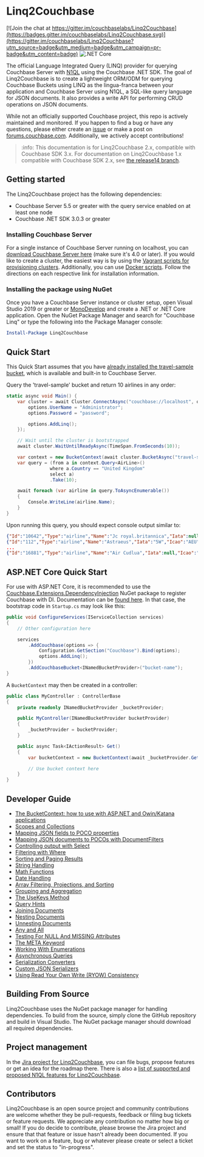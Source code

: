 # Linq2Couchbase

[![Join the chat at https://gitter.im/couchbaselabs/Linq2Couchbase](https://badges.gitter.im/couchbaselabs/Linq2Couchbase.svg)](https://gitter.im/couchbaselabs/Linq2Couchbase?utm_source=badge&utm_medium=badge&utm_campaign=pr-badge&utm_content=badge)
![.NET Core](https://github.com/couchbaselabs/Linq2Couchbase/workflows/.NET%20Core/badge.svg)

The official Language Integrated Query (LINQ) provider for querying Couchbase Server with [N1QL](https://docs.couchbase.com/server/current/n1ql/n1ql-intro/queriesandresults.html) using the Couchbase .NET SDK. The goal of Linq2Couchbase is to create a lightweight ORM/ODM for querying Couchbase Buckets using LINQ as the lingua-franca between your application and Couchbase Server using N1QL, a SQL-like query language for JSON documents. It also provides a write API for performing CRUD operations on JSON documents.

While not an officially supported Couchbase project, this repo is actively maintained and monitored. If you happen to find a bug or have any questions, please either create an [issue](https://github.com/couchbaselabs/linq2couchbase/issues) or make a post on [forums.couchbase.com](https://forums.couchbase.com/c/net-sdk). Additionally, we actively accept contributions!

> :info: This documentation is for Linq2Couchbase 2.x, compatible with Couchbase SDK 3.x. For documentation on
> Linq2Couchbase 1.x compatible with Couchbase SDK 2.x, see [the release14 branch](https://github.com/couchbaselabs/Linq2Couchbase/blob/release14/README.md).

## Getting started

The Linq2Couchbase project has the following dependencies:

- Couchbase Server 5.5 or greater with the query service enabled on at least one node
- Couchbase .NET SDK 3.0.3 or greater

### Installing Couchbase Server

For a single instance of Couchbase Server running on localhost, you can [download Couchbase Server here](https://www.couchbase.com/downloads) (make sure it's 4.0 or later). If you would like to create a cluster, the easiest way is by using the [Vagrant scripts for provisioning clusters](https://github.com/couchbaselabs/vagrants). Additionally, you can use [Docker scripts](https://hub.docker.com/r/couchbase/server/). Follow the directions on each respective link for installation information.

### Installing the package using NuGet

Once you have a Couchbase Server instance or cluster setup, open Visual Studio 2019 or greater or [MonoDevelop](http://www.monodevelop.com/) and create a .NET or .NET Core application. Open the NuGet Package Manager and search for "Couchbase Linq" or type the following into the Package Manager console:

```powershell
Install-Package Linq2Couchbase
```

## Quick Start

This Quick Start assumes that you have [already installed the travel-sample bucket](https://docs.couchbase.com/server/current/manage/manage-settings/install-sample-buckets.html), which is available and built-in to Couchbase Server.

Query the 'travel-sample' bucket and return 10 airlines in any order:

```cs
static async void Main() {
    var cluster = await Cluster.ConnectAsync("couchbase://localhost", options => {
        options.UserName = "Administrator";
        options.Password = "password";

        options.AddLinq();
    });

    // Wait until the cluster is bootstrapped
    await cluster.WaitUntilReadyAsync(TimeSpan.FromSeconds(10));

    var context = new BucketContext(await cluster.BucketAsync("travel-sample"));
    var query = (from a in context.Query<AirLine>()
                where a.Country == "United Kingdom"
                select a)
                .Take(10);

    await foreach (var airline in query.ToAsyncEnumerable())
    {
        Console.WriteLine(airline.Name);
    }
}
```

Upon running this query, you should expect console output similar to:

```json
{"Id":"10642","Type":"airline","Name":"Jc royal.britannica","Iata":null,"Icao":"JRB","Callsign":null,"Country":"United Kingdom"}
{"Id":"112","Type":"airline","Name":"Astraeus","Iata":"5W","Icao":"AEU","Callsign":"FLYSTAR","Country":"United Kingdom"}
...
{"Id":"16881","Type":"airline","Name":"Air Cudlua","Iata":null,"Icao":"CUD","Callsign":"Cudlua","Country":"United Kingdom"}
```

## ASP.NET Core Quick Start

For use with ASP.NET Core, it is recommended to use the [Couchbase.Extensions.DependencyInjection](https://www.nuget.org/packages/Couchbase.Extensions.DependencyInjection/) NuGet package to register Couchbase with DI. Documentation can be [found here](https://docs.couchbase.com/dotnet-sdk/current/howtos/managing-connections.html). In that case, the bootstrap code in `Startup.cs` may look like this:

```cs
public void ConfigureServices(IServiceCollection services)
{
    // Other configuration here

    services
        .AddCouchbase(options => {
            Configuration.GetSection("Couchbase").Bind(options);
            options.AddLinq();
        })
        .AddCouchbaseBucket<INamedBucketProvider>("bucket-name");
}

```

A `BucketContext` may then be created in a controller:

```cs
public class MyController : ControllerBase
{
    private readonly INamedBucketProvider _bucketProvider;

    public MyController(INamedBucketProvider bucketProvider)
    {
        _bucketProvider = bucketProvider;
    }

    public async Task<IActionResult> Get()
    {
        var bucketContext = new BucketContext(await _bucketProvider.GetBucketAsync());

        // Use bucket context here
    }
}
```

## Developer Guide

- [The BucketContext: how to use with ASP.NET and Owin/Katana applications](docs/bucket-context.md)
- [Scopes and Collections](docs/scopes-collections.md)
- [Mapping JSON fields to POCO properties](docs/poco-mapping.md)
- [Mapping JSON documents to POCOs with DocumentFilters](docs/document-filters.md)
- [Controlling output with Select](docs/simple-select.md)
- [Filtering with Where](docs/where-clause.md)
- [Sorting and Paging Results](docs/sorting-take-limit.md)
- [String Handling](docs/string-handling.md)
- [Math Functions](docs/math-functions.md)
- [Date Handling](docs/date-handling.md)
- [Array Filtering, Projections, and Sorting](docs/array-filtering-projections.md)
- [Grouping and Aggregation](docs/grouping-aggregation.md)
- [The UseKeys Method](docs/use-keys.md)
- [Query Hints](docs/query-hints.md)
- [Joining Documents](docs/joins.md)
- [Nesting Documents](docs/nest.md)
- [Unnesting Documents](docs/unnest.md)
- [Any and All](docs/any-all.md)
- [Testing For NULL And MISSING Attributes](docs/null-missing-valued.md)
- [The META Keyword](docs/meta-keyword.md)
- [Working With Enumerations](docs/enum.md)
- [Asynchronous Queries](docs/async-queries.md)
- [Serialization Converters](docs/serialization-converters.md)
- [Custom JSON Serializers](docs/custom-serializers.md)
- [Using Read Your Own Write (RYOW) Consistency](docs/ryow.md)

## Building From Source

Linq2Couchbase uses the NuGet package manager for handling dependencies.  To build from the source, simply clone the GitHub repository and build in Visual Studio.  The NuGet package manager should download all required dependencies.

## Project management

In the [Jira project for Linq2Couchbase](http://issues.couchbase.com/browse/LINQ), you can file bugs, propose features or get an idea for the roadmap there. There is also a [list of supported and proposed N1QL features for Linq2Couchbase](https://docs.google.com/document/d/1hPNZ-qTKpVzQsFwg_1uUueltzNL1wA75L5F-hYF92Cw/edit?usp=sharing).

## Contributors

Linq2Couchbase is an open source project and community contributions are welcome whether they be pull-requests, feedback or filing bug tickets or feature requests. We appreciate any contribution no matter how big or small! If you do decide to contribute, please browse the Jira project and ensure that that feature or issue hasn't already been documented. If you want to work on a feature, bug or whatever please create or select a ticket and set the status to "in-progress".
